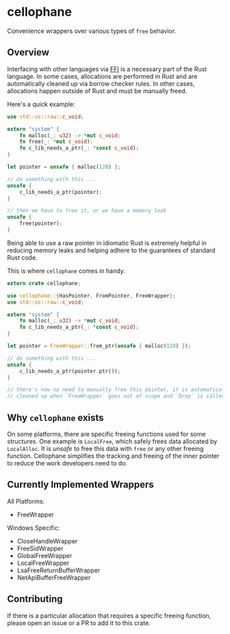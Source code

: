 cellophane
==========

Convenience wrappers over various types of `free` behavior.

## Overview
Interfacing with other languages via [FFI](https://doc.rust-lang.org/nomicon/ffi.html) is a necessary part of the Rust
language. In some cases, allocations are performed in Rust and are automatically cleaned up via borrow checker rules.
In other cases, allocations happen outside of Rust and must be manually freed. 

Here's a quick example:

```rust
use std::os::raw::c_void;

extern "system" {
    fn malloc(_: u32) -> *mut c_void;
    fn free(_: *mut c_void);
    fn c_lib_needs_a_ptr(_: *const c_void);
}

let pointer = unsafe { malloc(128) };

// do something with this ...
unsafe {
    c_lib_needs_a_ptr(pointer);
}

// then we have to free it, or we have a memory leak
unsafe {
    free(pointer);
}
```

Being able to use a raw pointer in idiomatic Rust is extremely helpful in reducing memory leaks and helping adhere to 
the guarantees of standard Rust code.

This is where `cellophane` comes in handy.

```rust
extern crate cellophane;

use cellophane::{HasPointer, FromPointer, FreeWrapper};
use std::os::raw::c_void;

extern "system" {
    fn malloc(_: u32) -> *mut c_void;
    fn c_lib_needs_a_ptr(_: *const c_void);
}

let pointer = FreeWrapper::from_ptr(unsafe { malloc(128) });

// do something with this ...
unsafe {
    c_lib_needs_a_ptr(pointer.ptr());
}

// there's now no need to manually free this pointer, it is automatically
// cleaned up when `FreeWrapper` goes out of scope and `Drop` is called.
```

## Why `cellophane` exists
On some platforms, there are specific freeing functions used for some structures. One example is `LocalFree`, which safely
frees data allocated by `LocalAlloc`. It is _unsafe_ to free this data with `free` or any other freeing function. Cellophane
simplifies the tracking and freeing of the inner pointer to reduce the work developers need to do. 

## Currently Implemented Wrappers

All Platforms:
* FreeWrapper

Windows Specific:
* CloseHandleWrapper
* FreeSidWrapper
* GlobalFreeWrapper
* LocalFreeWrapper
* LsaFreeReturnBufferWrapper
* NetApiBufferFreeWrapper

## Contributing
If there is a particular allocation that requires a specific freeing function, please open an issue or a PR to add it to this
crate.
